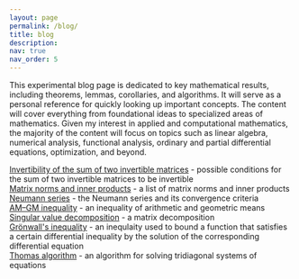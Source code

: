 ```yaml
---
layout: page
permalink: /blog/
title: blog
description:
nav: true
nav_order: 5
---
```


This experimental blog page is dedicated to key mathematical results, including theorems, lemmas, corollaries, and algorithms. It will serve as a personal reference for quickly looking up important concepts. The content will cover everything from foundational ideas to specialized areas of mathematics. Given my interest in applied and computational mathematics, the majority of the content will focus on topics such as linear algebra, numerical analysis, functional analysis, ordinary and partial differential equations, optimization, and beyond.

[Invertibility of the sum of two invertible matrices](/blog/blog6) - possible conditions for the sum of two invertible matrices to be invertible  
[Matrix norms and inner products](/blog/blog5) - a list of matrix norms and inner products  
[Neumann series](/blog/blog5) - the Neumann series and its convergence criteria  
[AM–GM inequality](/blog/blog4) - an inequality of arithmetic and geometric means  
[Singular value decomposition](/blog/blog3) - a matrix decomposition  
[Grönwall's inequality](/blog/blog2) - an inequlaity used to bound a function that satisfies a certain differential inequality by the solution of the corresponding differential equation    
[Thomas algorithm](/blog/blog1) - an algorithm for solving tridiagonal systems of equations  


